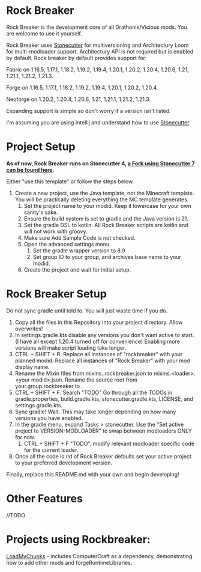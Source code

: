 # Rock Breaker
Rock Breaker is the development core of all Drathonix/Vicious mods. You are welcome to use it yourself.

Rock Breaker uses [Stonecutter](https://stonecutter.kikugie.dev/stonecutter/introduction) for multiversioning and Architectury Loom for multi-modloader support. Architectury API is not required but is enabled by default. Rock breaker by default provides support for:

Fabric on 1.16.5, 1.17.1, 1.18.2, 1.19.2, 1.19.4, 1.20.1, 1.20.2, 1.20.4, 1.20.6, 1.21, 1.21.1, 1.21.2, 1.21.3.

Forge on 1.16.5, 1.17.1, 1.18.2, 1.19.2, 1.19.4, 1.20.1, 1.20.2, 1.20.4.

Neoforge on 1.20.2, 1.20.4, 1.20.6, 1.21, 1.21.1, 1.21.2, 1.21.3.

Expanding support is simple so don't worry if a version isn't listed.

I'm assuming you are using Intellij and understand how to use [Stonecutter](https://stonecutter.kikugie.dev/stonecutter/introduction)

# Project Setup
**As of now, Rock Breaker runs on Stonecutter 4, [a Fork using Stonecutter 7 can be found here](https://github.com/Lianecx/rockbreaker-update/tree/main).**

Either "use this template" or follow the steps below.

1. Create a new project, use the Java template, not the Minecraft template. You will be practically deleting everything the MC template generates.
   1. Set the project name to your modid. Keep it lowercase for your own sanity's sake.
   2. Ensure the build system is set to gradle and the Java version is 21.
   3. Set the gradle DSL to kotlin. All Rock Breaker scripts are kotlin and will not work with groovy.
   4. Make sure Add Sample Code is not checked.
   5. Open the advanced settings menu. 
      1. Set the gradle wrapper version to 8.9
      2. Set group ID to your group, and archives base name to your modid.
   6. Create the project and wait for initial setup.
# Rock Breaker Setup
Do not sync gradle until told to. You will just waste time if you do.

1. Copy all the files in this Repository into your project directory. Allow overwrites!
2. In settings.gradle.kts disable any versions you don't want active to start. (I have all except 1.20.4 turned off for convenience) Enabling more versions will make script loading take longer.
3. CTRL + SHIFT + R. Replace all instances of "rockbreaker" with your planned modid. Replace all instances of "Rock Breaker" with your mod display name.
4. Rename the Mixin files from mixins.<loader>.rockbreaker.json to mixins.\<loader\>.\<your modid\>.json. Rename the source root from your.group.rockbreaker to <your group>.<your modid>
6. CTRL + SHIFT + F. Search "TODO" Go through all the TODOs in gradle.properties, build.gradle.kts, stonecutter.gradle.kts, LICENSE, and settings.gradle.kts.
6. Sync gradle! Wait. This may take longer depending on how many versions you have enabled.
7. In the gradle menu, expand Tasks > stonecutter. Use the "Set active project to VERSION-MODLOADER" to swap between modloaders ONLY for now.
   1. CTRL + SHIFT + F "TODO", modify relevant modloader specific code for the current loader.
8. Once all the code is rid of Rock Breaker defaults set your active project to your preferred development version.

Finally, replace this README.md with your own and begin developing!

# Other Features
//TODO
# Projects using Rockbreaker:
[LoadMyChunks](https://github.com/Drathonix/LoadMyChunks) - includes ComputerCraft as a dependency, demonstrating how to add other mods and forgeRuntimeLibraries.
